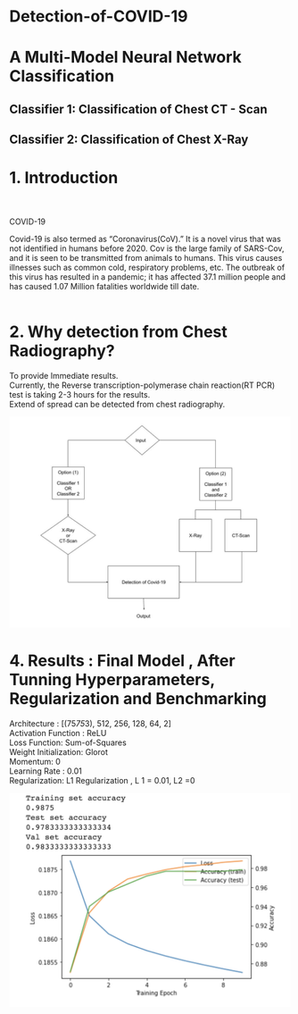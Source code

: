 # Detection-of-COVID-19

# A Multi-Model Neural Network Classification</br>
## Classifier 1: Classification of Chest CT - Scan</br>
## Classifier 2: Classification of Chest X-Ray </br>

# 1. Introduction</br></br>

COVID-19</br>

Covid-19 is also termed as “Coronavirus(CoV).” It is a novel virus that was not identified in humans before 2020. Cov is the large family of SARS-Cov,  and it is seen to be transmitted from animals to humans. This virus causes illnesses such as common cold, respiratory problems, etc. The outbreak of this virus has resulted in a pandemic; it has affected 37.1 million people and has caused 1.07 Million fatalities worldwide till date.</br></br>

# 2. Why detection from Chest Radiography?</br>

To provide Immediate results.</br>
Currently, the Reverse transcription-polymerase chain reaction(RT PCR) test is taking 2-3 hours for the results.</br>
Extend of spread can be detected from chest radiography.</br>

![Project Description](https://github.com/svyas19/Detection-of-COVID-19/blob/main/Report_Covid-19%20Detection%20(1).jpg)</br>

# 4. Results : Final Model , After Tunning Hyperparameters, Regularization and Benchmarking </br>

Architecture : [(75*75*3), 512, 256, 128, 64, 2]</br>
Activation Function : ReLU</br>
Loss Function: Sum-of-Squares</br>
Weight Initialization: Glorot</br>
Momentum: 0</br>
Learning Rate :  0.01</br>
Regularization: L1 Regularization , L 1 = 0.01, L2 =0</br>

![Evaluation Results](https://github.com/svyas19/Detection-of-COVID-19/blob/main/Evaluation%20Results.png)</br>


